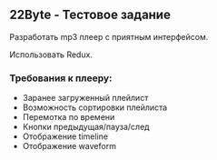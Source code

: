 ## 22Byte - Тестовое задание

Разработать mp3 плеер с приятным интерфейсом.

Использовать Redux.

### Требования к плееру:
- Заранее загруженный плейлист
- Возможность сортировки плейлиста
- Перемотка по времени
- Кнопки предыдущая/пауза/след
- Отображение timeline
- Отображение waveform

